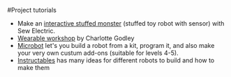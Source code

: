 #Project tutorials

* Make an [interactive stuffed monster](http://sewelectric.org/diy-projects/interactive-stuffed-monster/) (stuffed toy robot with sensor) with Sew Electric.
* [Wearable workshop](https://github.com/Godley/wearable_workshop) by Charlotte Godley
* [Microbot](http://mirobot.io/build/) let's you build a robot from a kit, program it, and also make your very own custum add-ons (suitable for levels 4-5).
* [Instructables](http://www.instructables.com/tag/type-id/category-technology/channel-robots/) has many ideas for different robots to build and how to make them
